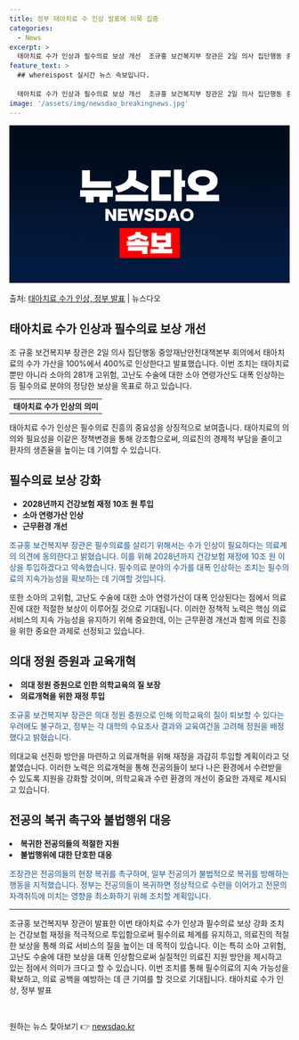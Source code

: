 ```yaml
---
title: 정부 태아치료 수 인상 발표에 이목 집중
categories:
  - News
excerpt: >
  태아치료 수가 인상과 필수의료 보상 개선  조규홍 보건복지부 장관은 2일 의사 집단행동 중앙재난안전대책본부 …
feature_text: >
  ## whereispost 실시간 뉴스 속보입니다.

  태아치료 수가 인상과 필수의료 보상 개선  조규홍 보건복지부 장관은 2일 의사 집단행동 중앙재난안전대책본부 …
image: '/assets/img/newsdao_breakingnews.jpg'
---
```


![뉴스다오 속보](/assets/img/newsdao_breakingnews.jpg)

<p>출처: <a href="https://newsdao.kr/4557" rel="dofollow">태아치료 수가 인상, 정부 발표</a> | 뉴스다오</p>

<h2 data-ke-size="size26">태아치료 수가 인상과 필수의료 보상 개선</h2>
<p data-ke-size="size16">조 규홍 보건복지부 장관은 2일 의사 집단행동 중앙재난안전대책본부 회의에서 태아치료의 수가 가산을 100%에서 400%로 인상한다고 발표했습니다. 이번 조치는 태아치료 뿐만 아니라 소아의 281개 고위험, 고난도 수술에 대한 소아 연령가산도 대폭 인상하는 등 필수의료 분야의 정당한 보상을 목표로 하고 있습니다.</p>

<table>
  <tr>
    <td style="text-align: center; height: 17px;"><b>태아치료 수가 인상의 의미</b></td>
  </tr>
</table>
<p data-ke-size="size16">태아치료 수가 인상은 필수의료 진흥의 중요성을 상징적으로 보여줍니다. 태아치료의 의의와 필요성을 이같은 정책변경을 통해 강조함으로써, 의료진의 경제적 부담을 줄이고 환자의 생존율을 높이는 데 기여할 수 있습니다.</p>

<h2 data-ke-size="size26">필수의료 보상 강화</h2>
<ul>
  <li><b>2028년까지 건강보험 재정 10조 원 투입</b></li>
  <li><b>소아 연령가산 인상</b></li>
  <li><b>근무환경 개선</b></li>
</ul>
<p data-ke-size="size16"><span style="color: #1a5490;">조규홍 보건복지부 장관은 필수의료를 살리기 위해서는 수가 인상이 필요하다는 의료계의 의견에 동의한다고 밝혔습니다. 이를 위해 2028년까지 건강보험 재정에 10조 원 이상을 투입하겠다고 약속했습니다. 필수의료 분야의 수가를 대폭 인상하는 조치는 필수의료의 지속가능성을 확보하는 데 기여할 것입니다.</span></p>

<p data-ke-size="size16">또한 소아의 고위험, 고난도 수술에 대한 소아 연령가산이 대폭 인상된다는 점에서 의료진에 대한 적절한 보상이 이루어질 것으로 기대됩니다. 이러한 정책적 노력은 핵심 의료서비스의 지속 가능성을 유지하기 위해 중요한데, 이는 근무환경 개선과 함께 의료 진흥을 위한 중요한 과제로 선정되고 있습니다.</p>

<h2 data-ke-size="size26">의대 정원 증원과 교육개혁</h2>
<li><b>의대 정원 증원으로 인한 의학교육의 질 보장</b></li>
<li><b>의료개혁을 위한 재정 투입</b></li>
<p data-ke-size="size16"><span style="color: #1a5490;">조규홍 보건복지부 장관은 의대 정원 증원으로 인해 의학교육의 질이 퇴보할 수 있다는 우려에도 불구하고, 정부는 각 대학의 수요조사 결과와 교육여건을 고려해 정원을 배정했다고 밝혔습니다.</span></p>

<p data-ke-size="size16">의대교육 선진화 방안을 마련하고 의료개혁을 위해 재정을 과감히 투입할 계획이라고 덧붙였습니다. 이러한 노력은 의료개혁을 통해 전공의들이 보다 나은 환경에서 수련받을 수 있도록 지원을 강화할 것이며, 의학교육과 수련 환경의 개선이 중요한 과제로 제시되고 있습니다.</p>

<h2 data-ke-size="size26">전공의 복귀 촉구와 불법행위 대응</h2>
<li><b>복귀한 전공의들의 적절한 지원</b></li>
<li><b>불법행위에 대한 단호한 대응</b></li>
<p data-ke-size="size16"><span style="color: #1a5490;">조장관은 전공의들의 현장 복귀를 촉구하며, 일부 전공의가 불법적으로 복귀를 방해하는 행동을 지적했습니다. 정부는 전공의들이 복귀하면 정상적으로 수련을 이어가고 전문의 자격취득에 미치는 영향을 최소화하기 위해 조치할 계획입니다.</span></p>

<hr>
<p data-ke-size="size16">조규홍 보건복지부 장관이 발표한 이번 태아치료 수가 인상과 필수의료 보상 강화 조치는 건강보험 재정을 적극적으로 투입함으로써 필수의료 체계를 유지하고, 의료진의 적절한 보상을 통해 의료 서비스의 질을 높이는 데 목적이 있습니다. 이는 특히 소아 고위험, 고난도 수술에 대한 보상을 대폭 인상함으로써 실질적인 의료진 지원 방안을 제시하고 있는 점에서 의미가 크다고 할 수 있습니다. 이번 조치를 통해 필수의료의 지속 가능성을 확보하고, 의료 공백을 예방하는 데 큰 기여를 할 것으로 기대됩니다. 태아치료 수가 인상, 정부 발표</p>

<p data-ke-size="size16">&nbsp;</p> 

원하는 뉴스 찾아보기 👉 <a href="https://newsdao.kr" rel="dofollow">newsdao.kr</a>


